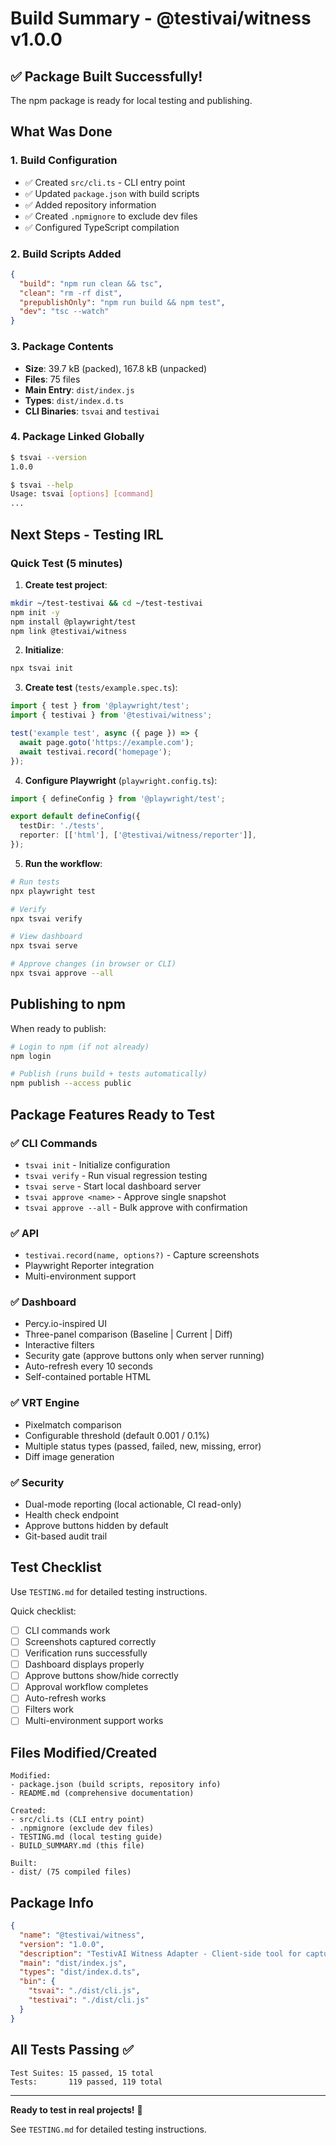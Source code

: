 # Build Summary - @testivai/witness v1.0.0

## ✅ Package Built Successfully!

The npm package is ready for local testing and publishing.

## What Was Done

### 1. Build Configuration
- ✅ Created `src/cli.ts` - CLI entry point
- ✅ Updated `package.json` with build scripts
- ✅ Added repository information
- ✅ Created `.npmignore` to exclude dev files
- ✅ Configured TypeScript compilation

### 2. Build Scripts Added
```json
{
  "build": "npm run clean && tsc",
  "clean": "rm -rf dist",
  "prepublishOnly": "npm run build && npm test",
  "dev": "tsc --watch"
}
```

### 3. Package Contents
- **Size**: 39.7 kB (packed), 167.8 kB (unpacked)
- **Files**: 75 files
- **Main Entry**: `dist/index.js`
- **Types**: `dist/index.d.ts`
- **CLI Binaries**: `tsvai` and `testivai`

### 4. Package Linked Globally
```bash
$ tsvai --version
1.0.0

$ tsvai --help
Usage: tsvai [options] [command]
...
```

## Next Steps - Testing IRL

### Quick Test (5 minutes)

1. **Create test project**:
```bash
mkdir ~/test-testivai && cd ~/test-testivai
npm init -y
npm install @playwright/test
npm link @testivai/witness
```

2. **Initialize**:
```bash
npx tsvai init
```

3. **Create test** (`tests/example.spec.ts`):
```typescript
import { test } from '@playwright/test';
import { testivai } from '@testivai/witness';

test('example test', async ({ page }) => {
  await page.goto('https://example.com');
  await testivai.record('homepage');
});
```

4. **Configure Playwright** (`playwright.config.ts`):
```typescript
import { defineConfig } from '@playwright/test';

export default defineConfig({
  testDir: './tests',
  reporter: [['html'], ['@testivai/witness/reporter']],
});
```

5. **Run the workflow**:
```bash
# Run tests
npx playwright test

# Verify
npx tsvai verify

# View dashboard
npx tsvai serve

# Approve changes (in browser or CLI)
npx tsvai approve --all
```

## Publishing to npm

When ready to publish:

```bash
# Login to npm (if not already)
npm login

# Publish (runs build + tests automatically)
npm publish --access public
```

## Package Features Ready to Test

### ✅ CLI Commands
- `tsvai init` - Initialize configuration
- `tsvai verify` - Run visual regression testing
- `tsvai serve` - Start local dashboard server
- `tsvai approve <name>` - Approve single snapshot
- `tsvai approve --all` - Bulk approve with confirmation

### ✅ API
- `testivai.record(name, options?)` - Capture screenshots
- Playwright Reporter integration
- Multi-environment support

### ✅ Dashboard
- Percy.io-inspired UI
- Three-panel comparison (Baseline | Current | Diff)
- Interactive filters
- Security gate (approve buttons only when server running)
- Auto-refresh every 10 seconds
- Self-contained portable HTML

### ✅ VRT Engine
- Pixelmatch comparison
- Configurable threshold (default 0.001 / 0.1%)
- Multiple status types (passed, failed, new, missing, error)
- Diff image generation

### ✅ Security
- Dual-mode reporting (local actionable, CI read-only)
- Health check endpoint
- Approve buttons hidden by default
- Git-based audit trail

## Test Checklist

Use `TESTING.md` for detailed testing instructions.

Quick checklist:
- [ ] CLI commands work
- [ ] Screenshots captured correctly
- [ ] Verification runs successfully
- [ ] Dashboard displays properly
- [ ] Approve buttons show/hide correctly
- [ ] Approval workflow completes
- [ ] Auto-refresh works
- [ ] Filters work
- [ ] Multi-environment support works

## Files Modified/Created

```
Modified:
- package.json (build scripts, repository info)
- README.md (comprehensive documentation)

Created:
- src/cli.ts (CLI entry point)
- .npmignore (exclude dev files)
- TESTING.md (local testing guide)
- BUILD_SUMMARY.md (this file)

Built:
- dist/ (75 compiled files)
```

## Package Info

```json
{
  "name": "@testivai/witness",
  "version": "1.0.0",
  "description": "TestivAI Witness Adapter - Client-side tool for capturing and verifying UI state evidence",
  "main": "dist/index.js",
  "types": "dist/index.d.ts",
  "bin": {
    "tsvai": "./dist/cli.js",
    "testivai": "./dist/cli.js"
  }
}
```

## All Tests Passing ✅

```
Test Suites: 15 passed, 15 total
Tests:       119 passed, 119 total
```

---

**Ready to test in real projects!** 🚀

See `TESTING.md` for detailed testing instructions.
